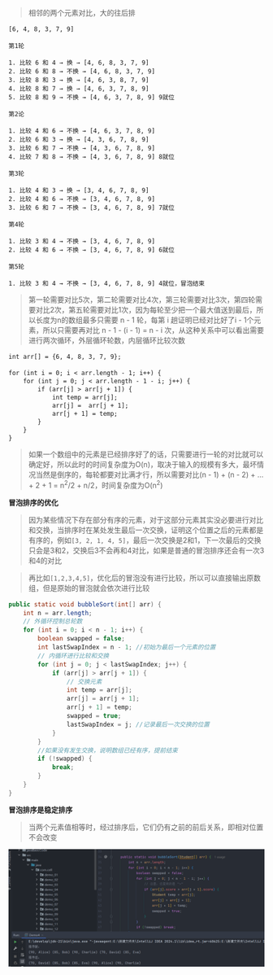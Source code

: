 
>相邻的两个元素对比，大的往后排

```
[6, 4, 8, 3, 7, 9]

第1轮

1. 比较 6 和 4 → 换 → [4, 6, 8, 3, 7, 9]
2. 比较 6 和 8 → 不换 → [4, 6, 8, 3, 7, 9]
3. 比较 8 和 3 → 换 → [4, 6, 3, 8, 7, 9]
4. 比较 8 和 7 → 换 → [4, 6, 3, 7, 8, 9]
5. 比较 8 和 9 → 不换 → [4, 6, 3, 7, 8, 9] 9就位

第2论

1. 比较 4 和 6 → 不换 → [4, 6, 3, 7, 8, 9]
2. 比较 6 和 3 → 换 → [4, 3, 6, 7, 8, 9]
3. 比较 6 和 7 → 不换 → [4, 3, 6, 7, 8, 9] 
4. 比较 7 和 8 → 不换 → [4, 3, 6, 7, 8, 9] 8就位

第3轮

1. 比较 4 和 3 → 换 → [3, 4, 6, 7, 8, 9]
2. 比较 4 和 6 → 不换 → [3, 4, 6, 7, 8, 9]
3. 比较 6 和 7 → 不换 → [3, 4, 6, 7, 8, 9] 7就位

第4轮

1. 比较 3 和 4 → 不换 → [3, 4, 6, 7, 8, 9] 
2. 比较 4 和 6 → 不换 → [3, 4, 6, 7, 8, 9] 6就位

第5轮

1. 比较 3 和 4 → 不换 → [3, 4, 6, 7, 8, 9] 4就位，冒泡结束
```

>第一轮需要对比5次，第二轮需要对比4次，第三轮需要对比3次，第四轮需要对比2次，第五轮需要对比1次，因为每轮至少把一个最大值送到最后，所以长度为n的数组最多只需要 n - 1 轮，每第 i 趟证明已经对比好了i - 1个元素，所以只需要再对比 n - 1 - (i - 1)  = n - i 次，从这种关系中可以看出需要进行两次循环，外层循环轮数，内层循环比较次数

```
int arr[] = {6, 4, 8, 3, 7, 9};

for (int i = 0; i < arr.length - 1; i++) {
	for (int j = 0; j < arr.length - 1 - i; j++) {
		if (arr[j] > arr[j + 1]) {
			int temp = arr[j];
			arr[j] =  arr[j + 1];
			arr[j + 1] = temp;
		}
	}
}
```

>如果一个数组中的元素是已经排序好了的话，只需要进行一轮的对比就可以确定好，所以此时的时间复杂度为O(n)，取决于输入的规模有多大，最坏情况当然是倒序的，每轮都要对比满才行，所以需要对比(n - 1) + (n - 2) + ... + 2 + 1 = n<sup>2</sup>/2 + n/2，时间复杂度为O(n<sup>2</sup>)

**冒泡排序的优化**

>因为某些情况下存在部分有序的元素，对于这部分元素其实没必要进行对比和交换，当排序时在某处发生最后一次交换，证明这个位置之后的元素都是有序的，例如`[3, 2, 1, 4, 5]`，最后一次交换是2和1，下一次最后的交换只会是3和2，交换后3不会再和4对比，如果是普通的冒泡排序还会有一次3和4的对比

>再比如`[1,2,3,4,5]`，优化后的冒泡没有进行比较，所以可以直接输出原数组，但是原始的冒泡就会依次进行比较

```java 
public static void bubbleSort(int[] arr) {  
    int n = arr.length;  
    // 外循环控制总轮数  
    for (int i = 0; i < n - 1; i++) {  
        boolean swapped = false;  
        int lastSwapIndex = n - 1; //初始为最后一个元素的位置  
        // 内循环进行比较和交换  
        for (int j = 0; j < lastSwapIndex; j++) {  
            if (arr[j] > arr[j + 1]) {  
                // 交换元素  
                int temp = arr[j];  
                arr[j] = arr[j + 1];  
                arr[j + 1] = temp;  
                swapped = true;  
                lastSwapIndex = j; //记录最后一次交换的位置  
            }  
        }  
        //如果没有发生交换，说明数组已经有序，提前结束  
        if (!swapped) {  
            break;  
        }  
    }  
}
```

**冒泡排序是稳定排序**

>当两个元素值相等时，经过排序后，它们仍有之前的前后关系，即相对位置不会改变

![](images/冒泡排序/file-20250414224223.png)
